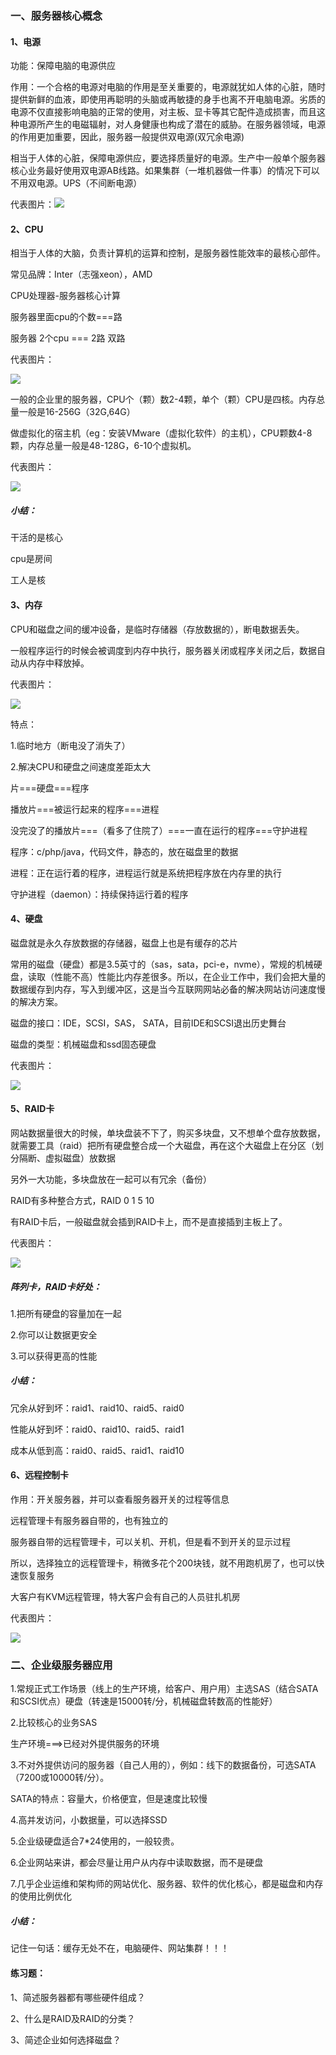 ### 一、服务器核心概念

#### 1、电源

功能：保障电脑的电源供应

作用：一个合格的电源对电脑的作用是至关重要的，电源就犹如人体的心脏，随时提供新鲜的血液，即使用再聪明的头脑或再敏捷的身手也离不开电脑电源。劣质的电源不仅直接影响电脑的正常的使用，对主板、显卡等其它配件造成损害，而且这种电源所产生的电磁辐射，对人身健康也构成了潜在的威胁。在服务器领域，电源的作用更加重要，因此，服务器一般提供双电源\(双冗余电源\)

相当于人体的心脏，保障电源供应，要选择质量好的电源。生产中一般单个服务器核心业务最好使用双电源AB线路。如果集群（一堆机器做一件事）的情况下可以不用双电源。UPS（不间断电源）

代表图片：![](/assets/图1-7.png)

#### 2、CPU

相当于人体的大脑，负责计算机的运算和控制，是服务器性能效率的最核心部件。

常见品牌：Inter（志强xeon），AMD

CPU处理器-服务器核心计算

服务器里面cpu的个数===路

服务器 2个cpu === 2路  双路

代表图片：

![](/assets/图1-8.png)

一般的企业里的服务器，CPU个（颗）数2-4颗，单个（颗）CPU是四核。内存总量一般是16-256G（32G,64G）

做虚拟化的宿主机（eg：安装VMware（虚拟化软件）的主机），CPU颗数4-8颗，内存总量一般是48-128G，6-10个虚拟机。

代表图片：

![](/assets/图1-9.png)

##### 小结：

干活的是核心

cpu是房间

工人是核

#### 3、内存

CPU和磁盘之间的缓冲设备，是临时存储器（存放数据的），断电数据丢失。

一般程序运行的时候会被调度到内存中执行，服务器关闭或程序关闭之后，数据自动从内存中释放掉。

代表图片：

![](/assets/图1-10.png)

特点：

1.临时地方（断电没了消失了）

2.解决CPU和硬盘之间速度差距太大

片===硬盘===程序

播放片===被运行起来的程序===进程

没完没了的播放片===（看多了住院了）===一直在运行的程序===守护进程

程序：c/php/java，代码文件，静态的，放在磁盘里的数据

进程：正在运行着的程序，进程运行就是系统把程序放在内存里的执行

守护进程（daemon）：持续保持运行着的程序

#### 4、硬盘

磁盘就是永久存放数据的存储器，磁盘上也是有缓存的芯片

常用的磁盘（硬盘）都是3.5英寸的（sas，sata，pci-e，nvme），常规的机械硬盘，读取（性能不高）性能比内存差很多。所以，在企业工作中，我们会把大量的数据缓存到内存，写入到缓冲区，这是当今互联网网站必备的解决网站访问速度慢的解决方案。

磁盘的接口：IDE，SCSI，SAS， SATA，目前IDE和SCSI退出历史舞台

磁盘的类型：机械磁盘和ssd固态硬盘

代表图片：

![](/assets/图1-11.png)

#### 5、RAID卡

网站数据量很大的时候，单块盘装不下了，购买多块盘，又不想单个盘存放数据，就需要工具（raid）把所有硬盘整合成一个大磁盘，再在这个大磁盘上在分区（划分隔断、虚拟磁盘）放数据

另外一大功能，多块盘放在一起可以有冗余（备份）

RAID有多种整合方式，RAID 0 1 5 10

有RAID卡后，一般磁盘就会插到RAID卡上，而不是直接插到主板上了。

代表图片：

![](/assets/图1-12.png)

##### 阵列卡，RAID卡好处：

1.把所有硬盘的容量加在一起

2.你可以让数据更安全

3.可以获得更高的性能

##### 小结：

冗余从好到坏：raid1、raid10、raid5、raid0

性能从好到坏：raid0、raid10、raid5、raid1

成本从低到高：raid0、raid5、raid1、raid10

#### 6、远程控制卡

作用：开关服务器，并可以查看服务器开关的过程等信息

远程管理卡有服务器自带的，也有独立的

服务器自带的远程管理卡，可以关机、开机，但是看不到开关的显示过程

所以，选择独立的远程管理卡，稍微多花个200块钱，就不用跑机房了，也可以快速恢复服务

大客户有KVM远程管理，特大客户会有自己的人员驻扎机房

代表图片：

![](/assets/图1-13.png)

### 二、企业级服务器应用

1.常规正式工作场景（线上的生产环境，给客户、用户用）主选SAS（结合SATA和SCSI优点）硬盘（转速是15000转/分，机械磁盘转数高的性能好）

2.比较核心的业务SAS

生产环境===&gt;已经对外提供服务的环境

3.不对外提供访问的服务器（自己人用的），例如：线下的数据备份，可选SATA（7200或10000转/分）。

SATA的特点：容量大，价格便宜，但是速度比较慢

4.高并发访问，小数据量，可以选择SSD

5.企业级硬盘适合7\*24使用的，一般较贵。

6.企业网站来讲，都会尽量让用户从内存中读取数据，而不是硬盘

7.几乎企业运维和架构师的网站优化、服务器、软件的优化核心，都是磁盘和内存的使用比例优化

##### 小结：

记住一句话：缓存无处不在，电脑硬件、网站集群！！！

#### 练习题：

1、简述服务器都有哪些硬件组成？

2、什么是RAID及RAID的分类？

3、简述企业如何选择磁盘？



